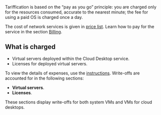 Tariffication is based on the “pay as you go” principle: you are charged only for the resources consumed, accurate to the nearest minute; the fee for using a paid OS is charged once a day.

The cost of network services is given in [price list](https://cloud.vk.com/pricelist). Learn how to pay for the service in the section [Billing](/en/intro/billing).

## What is charged

- Virtual servers deployed within the Cloud Desktop service.
- Licenses for deployed virtual servers.

To view the details of expenses, use the [instructions](/ru/intro/billing/instructions/detail). Write-offs are accounted for in the following sections:

- **Virtual servers**.
- **Licenses**.

These sections display write-offs for both system VMs and VMs for cloud desktops.
